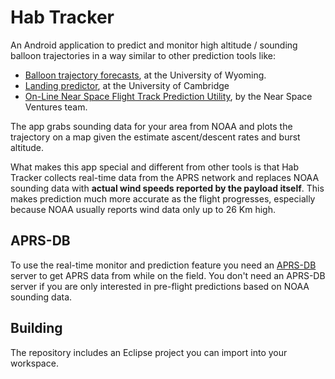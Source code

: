 # Hab Tracker

An Android application to predict and monitor high altitude / sounding balloon trajectories in a way similar to other prediction tools like:

  * [Balloon trajectory forecasts](http://weather.uwyo.edu/polar/balloon_traj.html), at the University of Wyoming.
  * [Landing predictor](http://habhub.org/predict/), at the University of Cambridge
  * [On-Line Near Space Flight Track Prediction Utility](http://nearspaceventures.com/w3Baltrak/readyget.pl), by the Near Space Ventures team.

The app grabs sounding data for your area from NOAA and plots the trajectory on a map given the estimate ascent/descent rates and burst altitude.

What makes this app special and different from other tools is that Hab Tracker collects real-time data from the APRS network and replaces NOAA sounding data with **actual wind speeds reported by the payload itself**. This makes prediction much more accurate as the flight progresses, especially because NOAA usually reports wind data only up to 26 Km high.

## APRS-DB ##

To use the real-time monitor and prediction feature you need an [APRS-DB](https://github.com/trackuino/aprsdb) server to get APRS data from while on the field. You don't need an APRS-DB server if you are only interested in pre-flight predictions based on NOAA sounding data.

## Building ##

The repository includes an Eclipse project you can import into your workspace.
